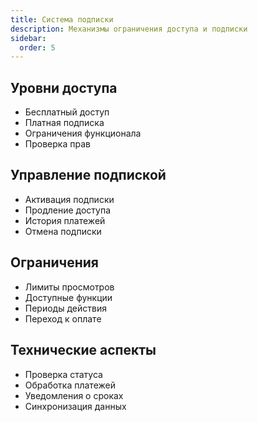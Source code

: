 ```yaml
---
title: Система подписки
description: Механизмы ограничения доступа и подписки
sidebar:
  order: 5
---
```


## Уровни доступа
- Бесплатный доступ
- Платная подписка
- Ограничения функционала
- Проверка прав

## Управление подпиской
- Активация подписки
- Продление доступа
- История платежей
- Отмена подписки

## Ограничения
- Лимиты просмотров
- Доступные функции
- Периоды действия
- Переход к оплате

## Технические аспекты
- Проверка статуса
- Обработка платежей
- Уведомления о сроках
- Синхронизация данных
